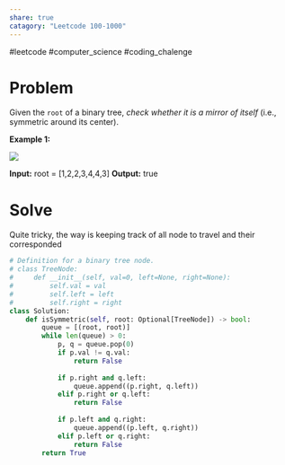 ```yaml
---
share: true
catagory: "Leetcode 100-1000"
---
```

#leetcode #computer_science #coding_chalenge

# Problem

Given the `root` of a binary tree, _check whether it is a mirror of itself_ (i.e., symmetric around its center).

**Example 1:**

![](https://assets.leetcode.com/uploads/2021/02/19/symtree1.jpg)

**Input:** root = [1,2,2,3,4,4,3]
**Output:** true

# Solve

Quite tricky, the way is keeping track of all node to travel and their corresponded   

```python
# Definition for a binary tree node.
# class TreeNode:
#     def __init__(self, val=0, left=None, right=None):
#         self.val = val
#         self.left = left
#         self.right = right
class Solution:
    def isSymmetric(self, root: Optional[TreeNode]) -> bool:
        queue = [(root, root)]
        while len(queue) > 0:
            p, q = queue.pop(0)
            if p.val != q.val:
                return False
            
            if p.right and q.left:
                queue.append((p.right, q.left))
            elif p.right or q.left:
                return False
            
            if p.left and q.right:
                queue.append((p.left, q.right))
            elif p.left or q.right:
                return False
        return True
```